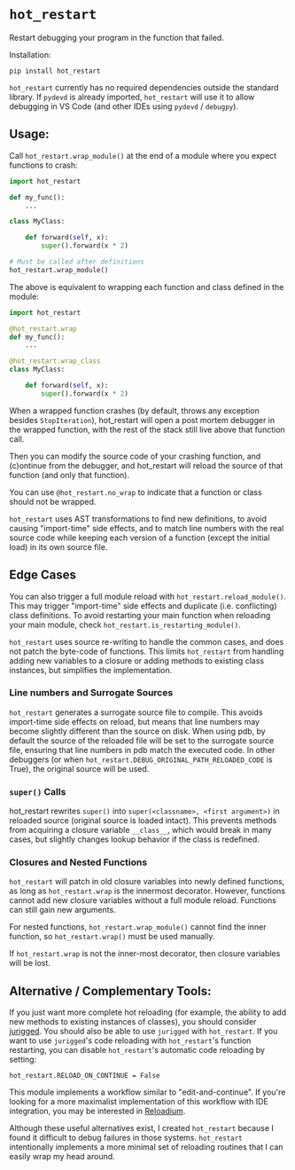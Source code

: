 # `hot_restart`

Restart debugging your program in the function that failed.

Installation:
```
pip install hot_restart
```

`hot_restart` currently has no required dependencies outside the standard library.
If `pydevd` is already imported, `hot_restart` will use it to allow debugging
in VS Code (and other IDEs using `pydevd` / `debugpy`).

## Usage:

Call `hot_restart.wrap_module()` at the end of a module where you expect
functions to crash:

```python
import hot_restart

def my_func():
    ...

class MyClass:

    def forward(self, x):
        super().forward(x * 2)

# Must be called after definitions
hot_restart.wrap_module()
```


The above is equivalent to wrapping each function and class defined in the module:

```python
import hot_restart

@hot_restart.wrap
def my_func():
    ...

@hot_restart.wrap_class
class MyClass:

    def forward(self, x):
        super().forward(x * 2)
```

When a wrapped function crashes (by default, throws any exception besides
`StopIteration`), hot_restart will open a post mortem debugger in the wrapped
function, with the rest of the stack still live above that function call.

Then you can modify the source code of your crashing function, and (c)ontinue
from the debugger, and hot_restart will reload the source of that function (and
only that function).

You can use `@hot_restart.no_wrap` to indicate that a function or class should
not be wrapped.

`hot_restart` uses AST transformations to find new definitions, to avoid
causing "import-time" side effects, and to match line numbers with the real
source code while keeping each version of a function (except the initial load)
in its own source file.

## Edge Cases

You can also trigger a full module reload with `hot_restart.reload_module()`.
This may trigger "import-time" side effects and duplicate (i.e. conflicting)
class definitions. To avoid restarting your main function when reloading your
main module, check `hot_restart.is_restarting_module()`.

`hot_restart` uses source re-writing to handle the common cases, and does not
patch the byte-code of functions.
This limits `hot_restart` from handling adding new variables to a closure or
adding methods to existing class instances, but simplifies the implementation.

### Line numbers and Surrogate Sources
`hot_restart` generates a surrogate source file to compile.
This avoids import-time side effects on reload, but means that line numbers may
become slightly different than the source on disk.
When using pdb, by default the source of the reloaded file will be set to the
surrogate source file, ensuring that line numbers in pdb match the executed
code. In other debuggers (or when
`hot_restart.DEBUG_ORIGINAL_PATH_RELOADED_CODE` is True), the original source
will be used.

### `super()` Calls

hot_restart rewrites `super()` into `super(<classname>, <first argument>)` in
reloaded source (original source is loaded intact). This prevents methods from
acquiring a closure variable `__class__`, which would break in many cases, but
slightly changes lookup behavior if the class is redefined.

### Closures and Nested Functions

`hot_restart` will patch in old closure variables into newly defined functions,
as long as `hot_restart.wrap` is the innermost decorator. However, functions
cannot add new closure variables without a full module reload. Functions can
still gain new arguments.

For nested functions, `hot_restart.wrap_module()` cannot find the inner
function, so `hot_restart.wrap()` must be used manually.

If `hot_restart.wrap` is not the inner-most decorator, then closure variables
will be lost.


## Alternative / Complementary Tools:

If you just want more complete hot reloading (for example, the ability to add
new methods to existing instances of classes), you should consider
[jurigged](https://github.com/breuleux/jurigged). You should also be able to
use `jurigged` with `hot_restart`. If you want to use `jurigged`'s code
reloading with `hot_restart`'s function restarting, you can disable
`hot_restart`'s automatic code reloading by setting:

```
hot_restart.RELOAD_ON_CONTINUE = False
```

This module implements a workflow similar to "edit-and-continue".
If you're looking for a more maximalist implementation of this workflow with
IDE integration, you may be interested in
[Reloadium](https://github.com/reloadware/reloadium).

Although these useful alternatives exist, I created `hot_restart` because
I found it difficult to debug failures in those systems.
`hot_restart` intentionally implements a more minimal set of reloading routines
that I can easily wrap my head around.
